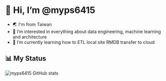 # 👋 Hi, I’m @myps6415
- 🌏 I'm from Taiwan
- 👀 I’m interested in everything about data engineering, machine learning and architecture
- 🌱 I’m currently learning how to ETL local site RMDB transfer to cloud

## 📊 My Status
![myps6415 GitHub stats](https://github-readme-stats.vercel.app/api?username=myps6415&count_private=true&show_icons=true&theme=radical)